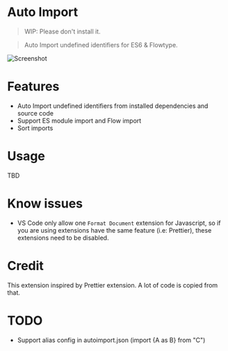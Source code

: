 # Auto Import

> WIP: Please don't install it.

> Auto Import undefined identifiers for ES6 & Flowtype.

![Screenshot](https://github.com/thongdong7/autoimport/blob/master/packages/vscode/docs/screenshot.gif?raw=true)

# Features

* Auto Import undefined identifiers from installed dependencies and source code
* Support ES module import and Flow import
* Sort imports

# Usage

TBD

# Know issues

* VS Code only allow one `Format Document` extension for Javascript, so if you are using extensions have the same feature (i.e: Prettier), these extensions need to be disabled.

# Credit

This extension inspired by Prettier extension. A lot of code is copied from that.

# TODO

* Support alias config in autoimport.json (import {A as B} from "C")